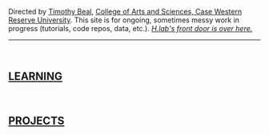 Directed by [Timothy Beal](https://www.timothybeal.com), [College of Arts and Sciences, Case Western Reserve University](https://artsci.case.edu). This site is for ongoing, sometimes messy work in progress (tutorials, code repos, data, etc.). *[H.lab's front door is over here.](https://www.case.edu/artsci/hlab)*  

---
&nbsp;    
## [LEARNING](https://timothybeal.github.io/hlab/learning) ##  

&nbsp;  
## [PROJECTS](https://timothybeal.github.io/hlab/projects) ##  


  




